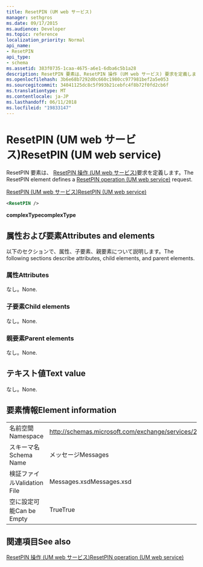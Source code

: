 ```yaml
---
title: ResetPIN (UM web サービス)
manager: sethgros
ms.date: 09/17/2015
ms.audience: Developer
ms.topic: reference
localization_priority: Normal
api_name:
- ResetPIN
api_type:
- schema
ms.assetid: 383f0735-1caa-4675-a6e1-6dba6c5b1a28
description: ResetPIN 要素は、ResetPIN 操作 (UM web サービス) 要求を定義します。
ms.openlocfilehash: 3b6e68b7292d0c660c1980cc977981bef2a5e053
ms.sourcegitcommit: 34041125dc8c5f993b21cebfc4f8b72f0fd2cb6f
ms.translationtype: MT
ms.contentlocale: ja-JP
ms.lasthandoff: 06/11/2018
ms.locfileid: "19833147"
---
```

# <a name="resetpin-um-web-service"></a><span data-ttu-id="14670-103">ResetPIN (UM web サービス)</span><span class="sxs-lookup"><span data-stu-id="14670-103">ResetPIN (UM web service)</span></span>

<span data-ttu-id="14670-104">ResetPIN 要素は、 [ResetPIN 操作 (UM web サービス)](resetpin-operation-um-web-service.md)要求を定義します。</span><span class="sxs-lookup"><span data-stu-id="14670-104">The ResetPIN element defines a [ResetPIN operation (UM web service)](resetpin-operation-um-web-service.md) request.</span></span> 
  
[<span data-ttu-id="14670-105">ResetPIN (UM web サービス)</span><span class="sxs-lookup"><span data-stu-id="14670-105">ResetPIN (UM web service)</span></span>](resetpin-um-web-service.md)
  
```xml
<ResetPIN />
```

 <span data-ttu-id="14670-106">**complexType**</span><span class="sxs-lookup"><span data-stu-id="14670-106">**complexType**</span></span>
## <a name="attributes-and-elements"></a><span data-ttu-id="14670-107">属性および要素</span><span class="sxs-lookup"><span data-stu-id="14670-107">Attributes and elements</span></span>

<span data-ttu-id="14670-108">以下のセクションで、属性、子要素、親要素について説明します。</span><span class="sxs-lookup"><span data-stu-id="14670-108">The following sections describe attributes, child elements, and parent elements.</span></span>
  
### <a name="attributes"></a><span data-ttu-id="14670-109">属性</span><span class="sxs-lookup"><span data-stu-id="14670-109">Attributes</span></span>

<span data-ttu-id="14670-110">なし。</span><span class="sxs-lookup"><span data-stu-id="14670-110">None.</span></span>
  
### <a name="child-elements"></a><span data-ttu-id="14670-111">子要素</span><span class="sxs-lookup"><span data-stu-id="14670-111">Child elements</span></span>

<span data-ttu-id="14670-112">なし。</span><span class="sxs-lookup"><span data-stu-id="14670-112">None.</span></span>
  
### <a name="parent-elements"></a><span data-ttu-id="14670-113">親要素</span><span class="sxs-lookup"><span data-stu-id="14670-113">Parent elements</span></span>

<span data-ttu-id="14670-114">なし。</span><span class="sxs-lookup"><span data-stu-id="14670-114">None.</span></span>
  
## <a name="text-value"></a><span data-ttu-id="14670-115">テキスト値</span><span class="sxs-lookup"><span data-stu-id="14670-115">Text value</span></span>

<span data-ttu-id="14670-116">なし。</span><span class="sxs-lookup"><span data-stu-id="14670-116">None.</span></span>
  
## <a name="element-information"></a><span data-ttu-id="14670-117">要素情報</span><span class="sxs-lookup"><span data-stu-id="14670-117">Element information</span></span>

|||
|:-----|:-----|
|<span data-ttu-id="14670-118">名前空間</span><span class="sxs-lookup"><span data-stu-id="14670-118">Namespace</span></span>  <br/> |http://schemas.microsoft.com/exchange/services/2006/messages  <br/> |
|<span data-ttu-id="14670-119">スキーマ名</span><span class="sxs-lookup"><span data-stu-id="14670-119">Schema Name</span></span>  <br/> |<span data-ttu-id="14670-120">メッセージ</span><span class="sxs-lookup"><span data-stu-id="14670-120">Messages</span></span>  <br/> |
|<span data-ttu-id="14670-121">検証ファイル</span><span class="sxs-lookup"><span data-stu-id="14670-121">Validation File</span></span>  <br/> |<span data-ttu-id="14670-122">Messages.xsd</span><span class="sxs-lookup"><span data-stu-id="14670-122">Messages.xsd</span></span>  <br/> |
|<span data-ttu-id="14670-123">空に設定可能</span><span class="sxs-lookup"><span data-stu-id="14670-123">Can be Empty</span></span>  <br/> |<span data-ttu-id="14670-124">True</span><span class="sxs-lookup"><span data-stu-id="14670-124">True</span></span>  <br/> |
   
## <a name="see-also"></a><span data-ttu-id="14670-125">関連項目</span><span class="sxs-lookup"><span data-stu-id="14670-125">See also</span></span>



[<span data-ttu-id="14670-126">ResetPIN 操作 (UM web サービス)</span><span class="sxs-lookup"><span data-stu-id="14670-126">ResetPIN operation (UM web service)</span></span>](resetpin-operation-um-web-service.md)

